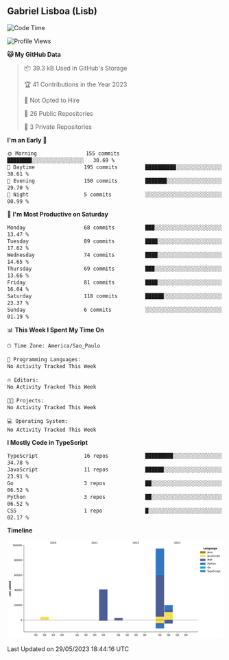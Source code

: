 ## Gabriel Lisboa (Lisb)

<!--START_SECTION:waka-->
![Code Time](http://img.shields.io/badge/Code%20Time-0%20secs-blue)

![Profile Views](http://img.shields.io/badge/Profile%20Views-48-blue)

**🐱 My GitHub Data** 

> 📦 39.3 kB Used in GitHub's Storage 
 > 
> 🏆 41 Contributions in the Year 2023
 > 
> 🚫 Not Opted to Hire
 > 
> 📜 26 Public Repositories 
 > 
> 🔑 3 Private Repositories 
 > 
**I'm an Early 🐤** 

```text
🌞 Morning                155 commits         ████████░░░░░░░░░░░░░░░░░   30.69 % 
🌆 Daytime                195 commits         ██████████░░░░░░░░░░░░░░░   38.61 % 
🌃 Evening                150 commits         ███████░░░░░░░░░░░░░░░░░░   29.70 % 
🌙 Night                  5 commits           ░░░░░░░░░░░░░░░░░░░░░░░░░   00.99 % 
```
📅 **I'm Most Productive on Saturday** 

```text
Monday                   68 commits          ███░░░░░░░░░░░░░░░░░░░░░░   13.47 % 
Tuesday                  89 commits          ████░░░░░░░░░░░░░░░░░░░░░   17.62 % 
Wednesday                74 commits          ████░░░░░░░░░░░░░░░░░░░░░   14.65 % 
Thursday                 69 commits          ███░░░░░░░░░░░░░░░░░░░░░░   13.66 % 
Friday                   81 commits          ████░░░░░░░░░░░░░░░░░░░░░   16.04 % 
Saturday                 118 commits         ██████░░░░░░░░░░░░░░░░░░░   23.37 % 
Sunday                   6 commits           ░░░░░░░░░░░░░░░░░░░░░░░░░   01.19 % 
```


📊 **This Week I Spent My Time On** 

```text
🕑︎ Time Zone: America/Sao_Paulo

💬 Programming Languages: 
No Activity Tracked This Week

🔥 Editors: 
No Activity Tracked This Week

🐱‍💻 Projects: 
No Activity Tracked This Week

💻 Operating System: 
No Activity Tracked This Week
```

**I Mostly Code in TypeScript** 

```text
TypeScript               16 repos            █████████░░░░░░░░░░░░░░░░   34.78 % 
JavaScript               11 repos            ██████░░░░░░░░░░░░░░░░░░░   23.91 % 
Go                       3 repos             ██░░░░░░░░░░░░░░░░░░░░░░░   06.52 % 
Python                   3 repos             ██░░░░░░░░░░░░░░░░░░░░░░░   06.52 % 
CSS                      1 repo              █░░░░░░░░░░░░░░░░░░░░░░░░   02.17 % 
```



**Timeline**

![Lines of Code chart](https://raw.githubusercontent.com/tenlisboa/tenlisboa/main/assets/bar_graph.png)


 Last Updated on 29/05/2023 18:44:16 UTC
<!--END_SECTION:waka-->
